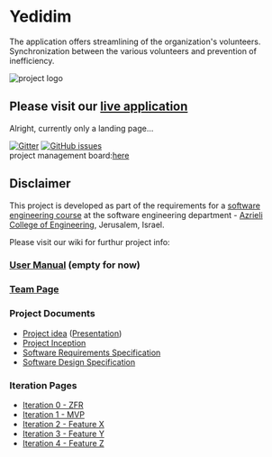 # Yedidim

The application offers streamlining of the organization's volunteers. Synchronization between the various volunteers and prevention of inefficiency.

![project logo](https://raw.githubusercontent.com/malkals/our-project/master/%D7%9C%D7%95%D7%92%D7%95%20%D7%99%D7%93%D7%99%D7%93%D7%99%D7%9D.png)

## Please visit our [live application](https://yedidim-project.firebaseapp.com/)
Alright, currently only a landing page...

[![Gitter](https://badges.gitter.im/Join%20Chat.svg)](https://gitter.im/yedidim_group/Lobby)
[![GitHub issues](https://img.shields.io/github/issues/jce-il/our-project.svg?style=flat)](https://github.com/malkals/our-project/issues) </br>
project management board:[here](https://github.com/malkals/Yedidim/projects/1)

## Disclaimer
This project is developed as part of the requirements for a [software engineering course](https://github.com/jce-il/se-class/wiki) at the software engineering department - [Azrieli College of Engineering](http://www.jce.ac.il/), Jerusalem, Israel.

Please visit our wiki for furthur project info: 

### [User Manual](https://github.com/malkals/our-project/wiki/User-Manual) (empty for now)
 
### [Team Page](https://github.com/malkals/our-project/wiki/Team-page)

### Project Documents
*  [Project idea](https://drive.google.com/file/d/0ByckaStEeMspWG5hUjcyeTJKZm8/view) ([Presentation](https://drive.google.com/file/d/0ByckaStEeMspTXF4VU8yMVlnTGc/view))<br>
 * [Project Inception](https://github.com/malkals/Yedidim/wiki/Inception)<br>
 * [Software Requirements Specification](https://github.com/malkals/Yedidim/wiki/SRS--software-requirements-specifications)<br>
*  [Software Design Specification](https://github.com/malkals/Yedidim/wiki/SDS-Software-Design-Specifications)
 
 ### Iteration Pages
*  [Iteration 0 - ZFR](https://github.com/malkals/Yedidim/wiki/Iteration-0-ZFR)<br>
 *  [Iteration 1 - MVP](https://github.com/malkals/Yedidim/wiki/Iteration-1-MVP)<br>
*  [Iteration 2 - Feature X](https://github.com/malkals/Yedidim/wiki/Iteration-2---Feature-X)<br>
 * [Iteration 3 - Feature Y](https://github.com/malkals/Yedidim/wiki/Iteration-3---Feature-Y)<br>
* [Iteration 4 - Feature Z]()

